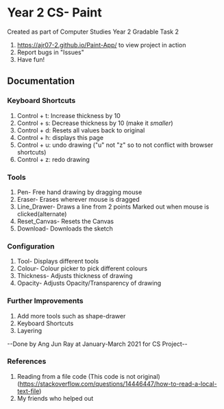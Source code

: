 # Year 2 CS- Paint 
Created as part of Computer Studies Year 2 Gradable Task 2
1. https://ajr07-2.github.io/Paint-App/ to view project in action
2. Report bugs in "Issues"
3. Have fun!

## Documentation

### Keyboard Shortcuts
1. Control + t: Increase thickness by 10
2. Control + s: Decrease thickness by 10 (make it *smaller*)
3. Control + d: Resets all values back to original
4. Control + h: displays this page
5. Control + u: undo drawing ("u" not "z" so to not conflict with browser shortcuts)
6. Control + z: redo drawing

### Tools
1. Pen- Free hand drawing by dragging mouse
2. Eraser- Erases wherever mouse is dragged
3. Line_Drawer- Draws a line from 2 points Marked out when mouse is clicked(alternate)
4. Reset_Canvas- Resets the Canvas
5. Download- Downloads the sketch

### Configuration
1. Tool- Displays different tools
2. Colour- Colour picker to pick different colours
3. Thickness- Adjusts thickness of drawing
4. Opacity- Adjusts Opacity/Transparency of drawing

### Further Improvements
1. Add more tools such as shape-drawer
2. Keyboard Shortcuts
4. Layering

--Done by Ang Jun Ray at January-March 2021 for CS Project--

### References
1. Reading from a file code (This code is not original)
(https://stackoverflow.com/questions/14446447/how-to-read-a-local-text-file)
2. My friends who helped out